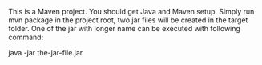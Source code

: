 This is a Maven project. You should get Java and Maven setup.
Simply run 
mvn package
in the project root, two jar files will be created in the target folder. One of the jar with longer name can be executed with following command:

java -jar the-jar-file.jar

